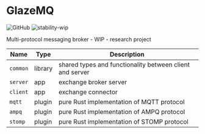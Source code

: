 # GlazeMQ

![GitHub](https://img.shields.io/github/license/mashape/apistatus.svg)
![stability-wip](https://img.shields.io/badge/stability-work_in_progress-lightgrey.svg)

 Multi-protocol messaging broker - WIP - research project

 | Name     | Type    | Description
 |----------|---------|------------------------------------------------
 | `common` | library | shared types and functionality between client and server
 | `server` | app     | exchange broker server
 | `client` | app     | exchange connector
 | `mqtt`   | plugin  | pure Rust implementation of MQTT protocol
 | `ampq`   | plugin  | pure Rust implementation of AMPQ protocol
 | `stomp`  | plugin  | pure Rust implementation of STOMP protocol
